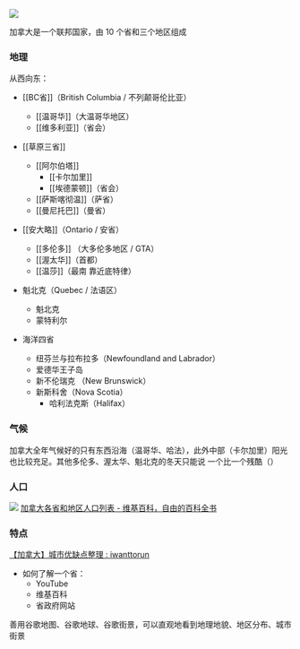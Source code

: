 
![](https://picture-guan.oss-cn-hangzhou.aliyuncs.com/20220829144453.png)

加拿大是一个联邦国家，由 10 个省和三个地区组成

### 地理

从西向东：
- [[BC省]]（British Columbia / 不列颠哥伦比亚）
	- [[温哥华]]（大温哥华地区）
	- [[维多利亚]]（省会）

- [[草原三省]]
	- [[阿尔伯塔]]
		- [[卡尔加里]]
		- [[埃德蒙顿]]（省会）
	- [[萨斯喀彻温]]（萨省）
	- [[曼尼托巴]]（曼省）

- [[安大略]]（Ontario / 安省）
	- [[多伦多]] （大多伦多地区 / GTA）
	- [[渥太华]]（首都）
	- [[温莎]]（最南 靠近底特律）

- 魁北克（Quebec / 法语区）
	- 魁北克
	- 蒙特利尔

- 海洋四省
	- 纽芬兰与拉布拉多（Newfoundland and Labrador）
	- 爱德华王子岛
	- 新不伦瑞克 （New Brunswick） 
	- 新斯科舍（Nova Scotia） 
		- 哈利法克斯（Halifax）

<!--面朝大海、春暖花开、民风淳朴、经济不行-->

### 气候

加拿大全年气候好的只有东西沿海（温哥华、哈法），此外中部（卡尔加里）阳光也比较充足。其他多伦多、渥太华、魁北克的冬天只能说 一个比一个残酷（）

### 人口

![](https://picture-guan.oss-cn-hangzhou.aliyuncs.com/20230301131953.png)
[加拿大各省和地区人口列表 - 维基百科，自由的百科全书](https://zh.wikipedia.org/wiki/%E5%8A%A0%E6%8B%BF%E5%A4%A7%E5%90%84%E7%9C%81%E5%92%8C%E5%9C%B0%E5%8C%BA%E4%BA%BA%E5%8F%A3%E5%88%97%E8%A1%A8?useskin=vector)

### 特点

[【加拿大】城市优缺点整理 : iwanttorun](https://www.reddit.com/r/iwanttorun/comments/xfof8g/%E5%8A%A0%E6%8B%BF%E5%A4%A7%E5%9F%8E%E5%B8%82%E4%BC%98%E7%BC%BA%E7%82%B9%E6%95%B4%E7%90%86/?utm_source=share&utm_medium=ios_app&utm_name=iossmf)

- 如何了解一个省：
	- YouTube
	- 维基百科
	- 省政府网站

善用谷歌地图、谷歌地球、谷歌街景，可以直观地看到地理地貌、地区分布、城市街景
